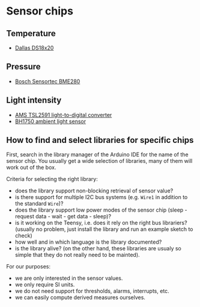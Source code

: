 # Sensor chips

## Temperature

- [Dallas DS18x20](ds18x20.md)

## Pressure

- [Bosch Sensortec BME280](bme280.md)


## Light intensity

- [AMS TSL2591 light-to-digital converter](tsl2591.md)
- [BH1750 ambient light sensor](bh1750.md)


## How to find and select libraries for specific chips

First, search in the library manager of the Arduino IDE for the name
of the sensor chip. You usually get a wide selection of libraries, many of
them will work out of the box.

Criteria for selecting the right library:
- does the library support non-blocking retrieval of sensor value?
- is there support for multiple I2C bus systems (e.g. `Wire1` in addition to the standard `Wire`)?
- does the library support low power modes of the sensor chip (sleep - request data - wait - get data - sleep)?
- is it working on the Teensy, i.e. does it rely on the right bus librariers?
  (usually no problem, just install the library and run an example sketch
  to check)
- how well and in which language is the library documented?
- is the library alive? (on the other hand, these libraries are usualy
  so simple that they do not really need to be mainted).

For our purposes:
- we are only interested in the sensor values.
- we only require SI units.
- we do not need support for thresholds, alarms, interrupts, etc.
- we can easily compute derived measures ourselves.

